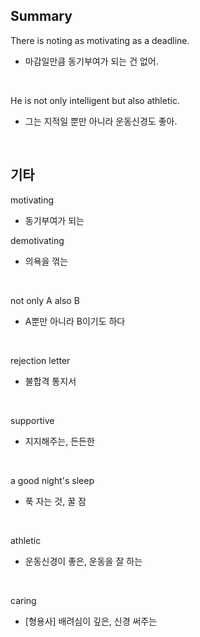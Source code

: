 ## Summary

There is noting as motivating as a deadline.
- 마감일만큼 동기부여가 되는 건 없어.

<br>

He is not only intelligent but also athletic.
- 그는 지적일 뿐만 아니라 운동신경도 좋아.

<br>

## 기타

motivating
- 동기부여가 되는

demotivating
- 의욕을 꺾는

<br>

not only A also B
- A뿐만 아니라 B이기도 하다

<br>

rejection letter
- 불합격 통지서

<br>

supportive
- 지지해주는, 든든한

<br>

a good night's sleep
- 푹 자는 것, 꿀 잠

<br>

athletic
- 운동신경이 좋은, 운동을 잘 하는

<br>

caring
- [형용사] 배려심이 깊은, 신경 써주는
